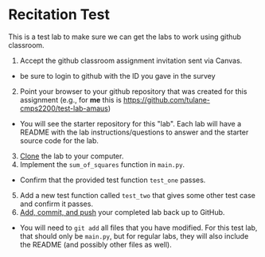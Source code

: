# Recitation Test

This is a test lab to make sure we can get the labs to work using github classroom.

1. Accept the github classroom assignment invitation sent via Canvas.
  - be sure to login to github with the ID you gave in the survey
2. Point your browser to your github repository that was created for this assignment (e.g., for **me** this is <https://github.com/tulane-cmps2200/test-lab-amaus>)
  - You will see the starter repository for this "lab". Each lab will have a README with the lab instructions/questions to answer and the starter source code for the lab.
3. [Clone](https://docs.github.com/en/github/creating-cloning-and-archiving-repositories/cloning-a-repository-from-github/cloning-a-repository) the lab to your computer.
4. Implement the `sum_of_squares` function in `main.py`.
  - Confirm that the provided test function `test_one` passes.
5. Add a new test function called `test_two` that gives some other test case and confirm it passes.
6. [Add, commit, and push](https://docs.github.com/en/github/managing-files-in-a-repository/managing-files-using-the-command-line/adding-a-file-to-a-repository-using-the-command-line) your completed lab back up to GitHub. 
  - You will need to `git add` all files that you have modified. For this test lab, that should only be `main.py`, but for regular labs, they will also include the README (and possibly other files as well).
